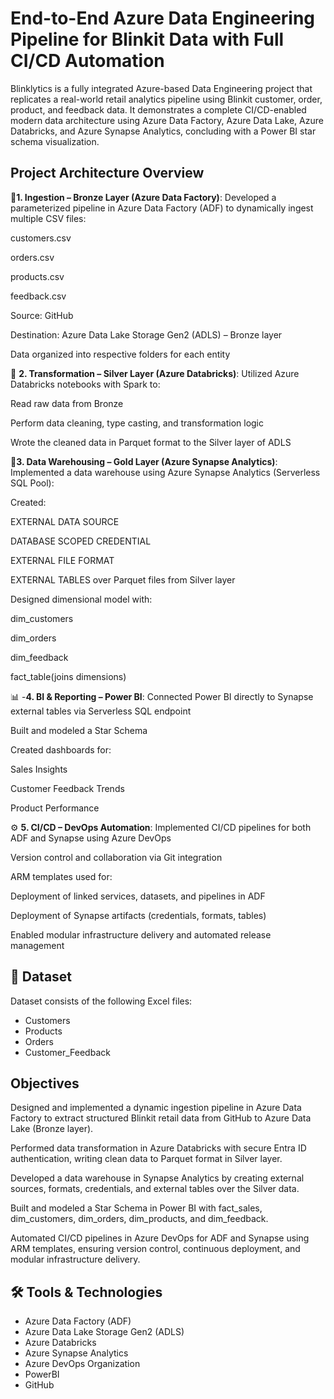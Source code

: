 
# End-to-End Azure Data Engineering Pipeline for Blinkit Data with Full CI/CD Automation

Blinklytics is a fully integrated Azure-based Data Engineering project that replicates a real-world retail analytics pipeline using Blinkit customer, order, product, and feedback data. It demonstrates a complete CI/CD-enabled modern data architecture using Azure Data Factory, Azure Data Lake, Azure Databricks, and Azure Synapse Analytics, concluding with a Power BI star schema visualization.




## Project Architecture Overview

🥉**1. Ingestion – Bronze Layer (Azure Data Factory)**:
Developed a parameterized pipeline in Azure Data Factory (ADF) to dynamically ingest multiple CSV files:

customers.csv

orders.csv

products.csv

feedback.csv

Source: GitHub

Destination: Azure Data Lake Storage Gen2 (ADLS) – Bronze layer

Data organized into respective folders for each entity

🥈 **2. Transformation – Silver Layer (Azure Databricks)**:
Utilized Azure Databricks notebooks with Spark to:

Read raw data from Bronze

Perform data cleaning, type casting, and transformation logic

Wrote the cleaned data in Parquet format to the Silver layer of ADLS

🥇**3. Data Warehousing – Gold Layer (Azure Synapse Analytics)**:
Implemented a data warehouse using Azure Synapse Analytics (Serverless SQL Pool):

Created:

EXTERNAL DATA SOURCE

DATABASE SCOPED CREDENTIAL

EXTERNAL FILE FORMAT

EXTERNAL TABLES over Parquet files from Silver layer

Designed dimensional model with:

dim_customers

dim_orders

dim_feedback

fact_table(joins dimensions)

📊 -**4. BI & Reporting – Power BI**:
Connected Power BI directly to Synapse external tables via Serverless SQL endpoint

Built and modeled a Star Schema

Created dashboards for:

Sales Insights

Customer Feedback Trends

Product Performance

⚙️ **5. CI/CD – DevOps Automation**:
Implemented CI/CD pipelines for both ADF and Synapse using Azure DevOps

Version control and collaboration via Git integration

ARM templates used for:

Deployment of linked services, datasets, and pipelines in ADF

Deployment of Synapse artifacts (credentials, formats, tables)

Enabled modular infrastructure delivery and automated release management


## 📂 Dataset

Dataset consists of the following Excel files:
- Customers
- Products
- Orders
- Customer_Feedback
## Objectives

Designed and implemented a dynamic ingestion pipeline in Azure Data Factory to extract structured Blinkit retail data from GitHub to Azure Data Lake (Bronze layer).

Performed data transformation in Azure Databricks with secure Entra ID authentication, writing clean data to Parquet format in Silver layer.

Developed a data warehouse in Synapse Analytics by creating external sources, formats, credentials, and external tables over the Silver data.

Built and modeled a Star Schema in Power BI with fact_sales, dim_customers, dim_orders, dim_products, and dim_feedback.

Automated CI/CD pipelines in Azure DevOps for ADF and Synapse using ARM templates, ensuring version control, continuous deployment, and modular infrastructure delivery.

## 🛠️ Tools & Technologies

- Azure Data Factory (ADF)
- Azure Data Lake Storage Gen2 (ADLS)
- Azure Databricks
- Azure Synapse Analytics
- Azure DevOps Organization
- PowerBI
- GitHub
